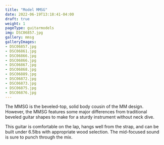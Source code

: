```yaml
---
title: "Model MMSG"
date: 2022-06-19T13:18:41-04:00
draft: true
weight: 1
pageType: guitarmodels
img: DSC06857.jpg
gallery: mmsg
galleryImages:
- DSC06857.jpg
- DSC06861.jpg
- DSC06866.jpg
- DSC06866.jpg
- DSC06867.jpg
- DSC06868.jpg
- DSC06889.jpg
- DSC06872.jpg
- DSC06873.jpg
- DSC06875.jpg
- DSC06876.jpg
---
```


The MMSG is the beveled-top, solid body cousin of the MM design. However, the MMSG features some major differences from traditional beveled guitar shapes to make for a sturdy instrument without neck dive. 

This guitar is comfortable on the lap, hangs well from the strap, and can be built under 6.5lbs with appropriate wood selection. The mid-focused sound is sure to punch through the mix. 
